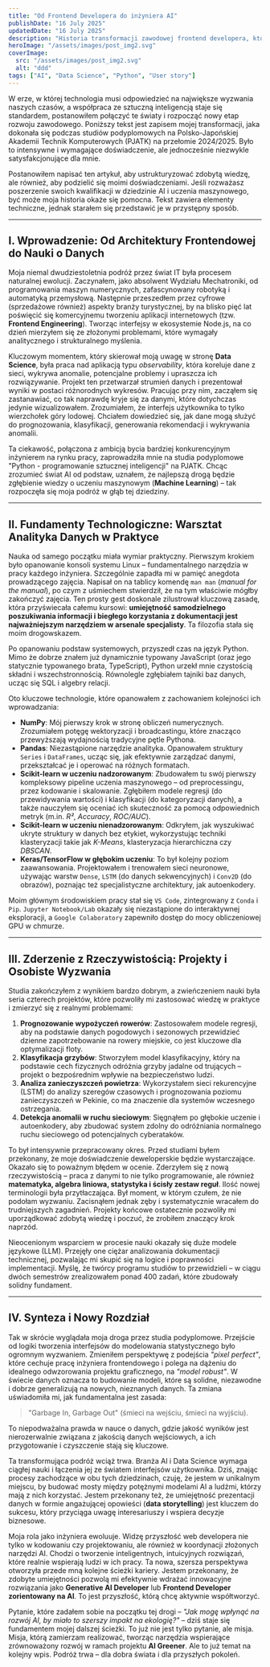 ```yaml
---
title: "Od Frontend Developera do inżyniera AI"
publishDate: "16 July 2025"
updatedDate: "16 July 2025"
description: "Historia transformacji zawodowej frontend developera, który na studiach podyplomowych odkrywa świat AI, Data Science i uczenia maszynowego. Inspirująca podróż."
heroImage: "/assets/images/post_img2.svg"
coverImage:
  src: "/assets/images/post_img2.svg"
  alt: "ddd"
tags: ["AI", "Data Science", "Python", "User story"]
---
```



W erze, w której technologia musi odpowiedzieć na największe wyzwania naszych czasów, a współpraca ze sztuczną inteligencją staje się standardem, postanowiłem połączyć te światy i rozpocząć nowy etap rozwoju zawodowego. Poniższy tekst jest zapisem mojej transformacji, jaka dokonała się podczas studiów podyplomowych na Polsko-Japońskiej Akademii Technik Komputerowych (PJATK) na przełomie 2024/2025. Było to intensywne i wymagające doświadczenie, ale jednocześnie niezwykle satysfakcjonujące dla mnie.

Postanowiłem napisać ten artykuł, aby ustrukturyzować zdobytą wiedzę, ale również, aby podzielić się moimi doświadczeniami. Jeśli rozważasz poszerzenie swoich kwalifikacji w dziedzinie AI i uczenia maszynowego, być może moja historia okaże się pomocna. Tekst zawiera elementy techniczne, jednak starałem się przedstawić je w przystępny sposób.

---

## I. Wprowadzenie: Od Architektury Frontendowej do Nauki o Danych

Moja niemal dwudziestoletnia podróż przez świat IT była procesem naturalnej ewolucji. Zaczynałem, jako absolwent Wydziału Mechatroniki, od programowania maszyn numerycznych, zafascynowany robotyką i automatyką przemysłową. Następnie przeszedłem przez cyfrowe (sprzedażowe również) aspekty branży turystycznej, by na blisko pięć lat poświęcić się komercyjnemu tworzeniu aplikacji internetowych (tzw. **Frontend Engineering**). Tworząc interfejsy w ekosystemie Node.js, na co dzień mierzyłem się ze złożonymi problemami, które wymagały analitycznego i strukturalnego myślenia.

Kluczowym momentem, który skierował moją uwagę w stronę **Data Science**, była praca nad aplikacją typu _observability_, która koreluje dane z sieci, wykrywa anomalie, potencjalne problemy i upraszcza ich rozwiązywanie. Projekt ten przetwarzał strumień danych i prezentował wyniki w postaci różnorodnych wykresów. Pracując przy nim, zacząłem się zastanawiać, co tak naprawdę kryje się za danymi, które dotychczas jedynie wizualizowałem. Zrozumiałem, że interfejs użytkownika to tylko wierzchołek góry lodowej. Chciałem dowiedzieć się, jak dane mogą służyć do prognozowania, klasyfikacji, generowania rekomendacji i wykrywania anomalii.

Ta ciekawość, połączona z ambicją bycia bardziej konkurencyjnym inżynierem na rynku pracy, zaprowadziła mnie na studia podyplomowe "Python - programowanie sztucznej inteligencji" na PJATK. Chcąc zrozumieć świat AI od podstaw, uznałem, że najlepszą drogą będzie zgłębienie wiedzy o uczeniu maszynowym (**Machine Learning**) – tak rozpoczęła się moja podróż w głąb tej dziedziny.

---

## II. Fundamenty Technologiczne: Warsztat Analityka Danych w Praktyce

Nauka od samego początku miała wymiar praktyczny. Pierwszym krokiem było opanowanie konsoli systemu Linux – fundamentalnego narzędzia w pracy każdego inżyniera. Szczególnie zapadła mi w pamięć anegdota prowadzącego zajęcia. Napisał on na tablicy komendę `man man` (_manual for the manual_), po czym z uśmiechem stwierdził, że na tym właściwie mógłby zakończyć zajęcia. Ten prosty gest doskonale zilustrował kluczową zasadę, która przyświecała całemu kursowi: **umiejętność samodzielnego poszukiwania informacji i biegłego korzystania z dokumentacji jest najważniejszym narzędziem w arsenale specjalisty**. Ta filozofia stała się moim drogowskazem.

Po opanowaniu podstaw systemowych, przyszedł czas na język Python. Mimo że dobrze znałem już dynamicznie typowany JavaScript (oraz jego statycznie typowanego brata, TypeScript), Python urzekł mnie czystością składni i wszechstronnością. Równolegle zgłębiałem tajniki baz danych, ucząc się SQL i algebry relacji.

Oto kluczowe technologie, które opanowałem z zachowaniem kolejności ich wprowadzania:
- **NumPy**: Mój pierwszy krok w stronę obliczeń numerycznych. Zrozumiałem potęgę wektoryzacji i broadcastingu, które znacząco przewyższają wydajnością tradycyjne pętle Pythona.
- **Pandas**: Niezastąpione narzędzie analityka. Opanowałem struktury `Series` i `DataFrames`, ucząc się, jak efektywnie zarządzać danymi, przekształcać je i operować na różnych formatach.
- **Scikit-learn w uczeniu nadzorowanym**: Zbudowałem tu swój pierwszy kompleksowy pipeline uczenia maszynowego – od preprocessingu, przez kodowanie i skalowanie. Zgłębiłem modele regresji (do przewidywania wartości) i klasyfikacji (do kategoryzacji danych), a także nauczyłem się oceniać ich skuteczność za pomocą odpowiednich metryk (m.in. _R²_, _Accuracy_, _ROC/AUC_).
- **Scikit-learn w uczeniu nienadzorowanym**: Odkryłem, jak wyszukiwać ukryte struktury w danych bez etykiet, wykorzystując techniki klasteryzacji takie jak _K-Means_, klasteryzacja hierarchiczna czy _DBSCAN_.
- **Keras/TensorFlow w głębokim uczeniu**: To był kolejny poziom zaawansowania. Projektowałem i trenowałem sieci neuronowe, używając warstw `Dense`, `LSTM` (do danych sekwencyjnych) i `Conv2D` (do obrazów), poznając też specjalistyczne architektury, jak autoenkodery.

Moim głównym środowiskiem pracy stał się `VS Code`, zintegrowany z `Conda` i `Pip`. `Jupyter Notebook/Lab` okazały się niezastąpione do interaktywnej eksploracji, a `Google Colaboratory` zapewniło dostęp do mocy obliczeniowej GPU w chmurze.

---

## III. Zderzenie z Rzeczywistością: Projekty i Osobiste Wyzwania

Studia zakończyłem z wynikiem bardzo dobrym, a zwieńczeniem nauki była seria czterech projektów, które pozwoliły mi zastosować wiedzę w praktyce i zmierzyć się z realnymi problemami:
1. **Prognozowanie wypożyczeń rowerów**: Zastosowałem modele regresji, aby na podstawie danych pogodowych i sezonowych przewidzieć dzienne zapotrzebowanie na rowery miejskie, co jest kluczowe dla optymalizacji floty.
2. **Klasyfikacja grzybów**: Stworzyłem model klasyfikacyjny, który na podstawie cech fizycznych odróżnia grzyby jadalne od trujących – projekt o bezpośrednim wpływie na bezpieczeństwo ludzi.
3. **Analiza zanieczyszczeń powietrza**: Wykorzystałem sieci rekurencyjne (LSTM) do analizy szeregów czasowych i prognozowania poziomu zanieczyszczeń w Pekinie, co ma znaczenie dla systemów wczesnego ostrzegania.
4. **Detekcja anomalii w ruchu sieciowym**: Sięgnąłem po głębokie uczenie i autoenkodery, aby zbudować system zdolny do odróżniania normalnego ruchu sieciowego od potencjalnych cyberataków.

To był intensywnie przepracowany okres. Przed studiami byłem przekonany, że moje doświadczenie deweloperskie będzie wystarczające. Okazało się to poważnym błędem w ocenie. Zderzyłem się z nową rzeczywistością – praca z danymi to nie tylko programowanie, ale również **matematyka, algebra liniowa, statystyka i ścisły zestaw reguł**. Ilość nowej terminologii była przytłaczająca. Był moment, w którym czułem, że nie podołam wyzwaniu. Zacisnąłem jednak zęby i systematycznie wracałem do trudniejszych zagadnień. Projekty końcowe ostatecznie pozwoliły mi uporządkować zdobytą wiedzę i poczuć, że zrobiłem znaczący krok naprzód.

Nieocenionym wsparciem w procesie nauki okazały się duże modele językowe (LLM). Przejęły one ciężar analizowania dokumentacji technicznej, pozwalając mi skupić się na logice i poprawności implementacji. Myślę, że twórcy programu studiów to przewidzieli – w ciągu dwóch semestrów zrealizowałem ponad 400 zadań, które zbudowały solidny fundament.

---

## IV. Synteza i Nowy Rozdział

Tak w skrócie wyglądała moja droga przez studia podyplomowe. Przejście od logiki tworzenia interfejsów do modelowania statystycznego było ogromnym wyzwaniem. Zmieniłem perspektywę z podejścia _"pixel perfect"_, które cechuje pracę inżyniera frontendowego i polega na dążeniu do idealnego odwzorowania projektu graficznego, na _"model robust"_. W świecie danych oznacza to budowanie modeli, które są solidne, niezawodne i dobrze generalizują na nowych, nieznanych danych. Ta zmiana uświadomiła mi, jak fundamentalna jest zasada:
> "Garbage In, Garbage Out" (śmieci na wejściu, śmieci na wyjściu).

To niepodważalna prawda w nauce o danych, gdzie jakość wyników jest nierozerwalnie związana z jakością danych wejściowych, a ich przygotowanie i czyszczenie stają się kluczowe.

Ta transformująca podróż wciąż trwa. Branża AI i Data Science wymaga ciągłej nauki i łączenia jej ze światem interfejsów użytkownika. Dziś, znając procesy zachodzące w obu tych dziedzinach, czuję, że jestem w unikalnym miejscu, by budować mosty między potężnymi modelami AI a ludźmi, którzy mają z nich korzystać. Jestem przekonany też, że umiejętność prezentacji danych w formie angażującej opowieści (**data storytelling**) jest kluczem do sukcesu, który przyciąga uwagę interesariuszy i wspiera decyzje biznesowe.

Moja rola jako inżyniera ewoluuje. Widzę przyszłość web developera nie tylko w kodowaniu czy projektowaniu, ale również w koordynacji złożonych narzędzi AI. Chodzi o tworzenie inteligentnych, intuicyjnych rozwiązań, które realnie wspierają ludzi w ich pracy. Ta nowa, szersza perspektywa otworzyła przede mną kolejne ścieżki kariery. Jestem przekonany, że zdobyte umiejętności pozwolą mi efektywnie wdrażać innowacyjne rozwiązania jako **Generative AI Developer** lub **Frontend Developer zorientowany na AI**. To jest przyszłość, którą chcę aktywnie współtworzyć.

Pytanie, które zadałem sobie na początku tej drogi – _"Jak mogę wpłynąć na rozwój AI, by miało to szerszy impakt na ekologię?"_ – dziś staje się fundamentem mojej dalszej ścieżki. To już nie jest tylko pytanie, ale misja. Misja, którą zamierzam realizować, tworząc narzędzia wspierające zrównoważony rozwój w ramach projektu **AI Greener**. Ale to już temat na kolejny wpis. Podróż trwa – dla dobra świata i dla przyszłych pokoleń.